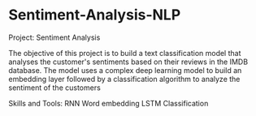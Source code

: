 # Sentiment-Analysis-NLP

Project: Sentiment Analysis

The objective of this project is to build a text classification model that analyses the customer's sentiments based on their reviews in the IMDB database. The model uses a complex deep learning model to build an embedding layer followed by a classification algorithm to analyze the sentiment of the customers

Skills and Tools:
RNN Word embedding LSTM Classification

